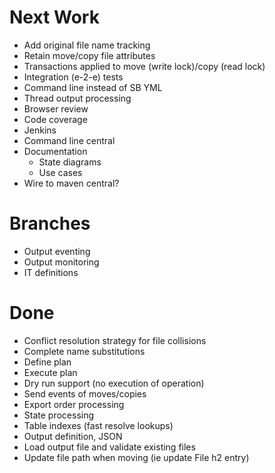 
# Next Work
- Add original file name tracking
- Retain move/copy file attributes
- Transactions applied to move (write lock)/copy (read lock)
- Integration (e-2-e) tests
- Command line instead of SB YML
- Thread output processing
- Browser review
- Code coverage
- Jenkins
- Command line central
- Documentation
  - State diagrams
  - Use cases
- Wire to maven central?

# Branches 
- Output eventing
- Output monitoring
- IT definitions

# Done 
- Conflict resolution strategy for file collisions
- Complete name substitutions 
- Define plan
- Execute plan
- Dry run support (no execution of operation)
- Send events of moves/copies
- Export order processing
- State processing
- Table indexes (fast resolve lookups)
- Output definition, JSON
- Load output file and validate existing files
- Update file path when moving (ie update File h2 entry)